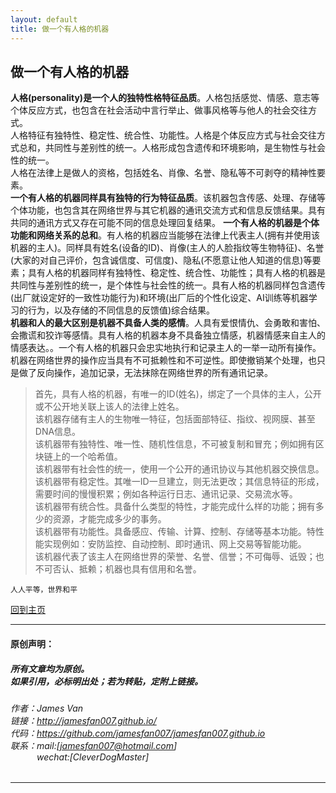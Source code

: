 ```yaml
---
layout: default
title: 做一个有人格的机器
---
```


## 做一个有人格的机器
**人格(personality)是一个人的独特性格特征品质**。人格包括感觉、情感、意志等个体反应方式，也包含在社会活动中言行举止、做事风格等与他人的社会交往方式。  
人格特征有独特性、稳定性、统合性、功能性。人格是个体反应方式与社会交往方式总和，共同性与差别性的统一。人格形成包含遗传和环境影响，是生物性与社会性的统一。  
人格在法律上是做人的资格，包括姓名、肖像、名誉、隐私等不可剥夺的精神性要素。  
**一个有人格的机器同样具有独特的行为特征品质**。该机器包含传感、处理、存储等个体功能，也包含其在网络世界与其它机器的通讯交流方式和信息反馈结果。具有共同的通讯方式又存在可能不同的信息处理回复结果。 **一个有人格的机器是个体功能和网络关系的总和**。有人格的机器应当能够在法律上代表主人(拥有并使用该机器的主人)。同样具有姓名(设备的ID)、肖像(主人的人脸指纹等生物特征)、名誉(大家的对自己评价，包含诚信度、可信度)、隐私(不愿意让他人知道的信息)等要素；具有人格的机器同样有独特性、稳定性、统合性、功能性；具有人格的机器是共同性与差别性的统一，是个体性与社会性的统一。具有人格的机器同样包含遗传(出厂就设定好的一致性功能行为)和环境(出厂后的个性化设定、AI训练等机器学习的行为，以及存储的不同信息的反馈值)综合结果。  
**机器和人的最大区别是机器不具备人类的感情**。人具有爱恨情仇、会勇敢和害怕、会撒谎和狡诈等感情。具有人格的机器本身不具备独立情感，机器情感来自主人的情感表达。。一个有人格的机器只会忠实地执行和记录主人的一举一动所有操作。机器在网络世界的操作应当具有不可抵赖性和不可逆性。即使撤销某个处理，也只是做了反向操作，追加记录，无法抹除在网络世界的所有通讯记录。

> 首先，具有人格的机器，有唯一的ID(姓名)，绑定了一个具体的主人，公开或不公开地关联上该人的法律上姓名。  
> 该机器存储有主人的生物唯一特征，包括面部特征、指纹、视网膜、甚至DNA信息。  
> 该机器带有独特性、唯一性、随机性信息，不可被复制和冒充；例如拥有区块链上的一个哈希值。  
> 该机器带有社会性的统一，使用一个公开的通讯协议与其他机器交换信息。  
> 该机器带有稳定性。其唯一ID一旦建立，则无法更改；其信息特征的形成，需要时间的慢慢积累；例如各种运行日志、通讯记录、交易流水等。  
> 该机器带有统合性。具备什么类型的特性，才能完成什么样的功能；拥有多少的资源，才能完成多少的事务。  
> 该机器带有功能性。具备感应、传输、计算、控制、存储等基本功能。特性能实现例如：安防监控、自动控制、即时通讯、网上交易等智能功能。  
> 该机器代表了该主人在网络世界的荣誉、名誉、信誉；不可侮辱、诋毁；也不可否认、抵赖；机器也具有信用和名誉。  

 


```
人人平等，世界和平
```

[回到主页](http://jamesfan007.github.io/)

---

#### 原创声明：

##### 所有文章均为原创。 <br/> 如果引用，必标明出处；若为转贴，定附上链接。

###### 作者：James Van <br/> 链接：http://jamesfan007.github.io/ <br/> 代码：https://github.com/jamesfan007/jamesfan007.github.io <br/> 联系：mail:[jamesfan007@hotmail.com]  <br/> &emsp;&emsp;&emsp;wechat:[CleverDogMaster]

---
